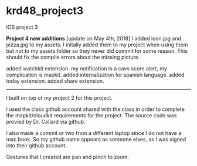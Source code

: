 # krd48_project3
IOS project 3

**Project 4 new additions**
[update on May 4th, 2018] I added icon.jpg and pizza.jpg to my assets. I initally added them to my project when using them but not to my assets folder so they never did commit for some reason. This should fix the compile errors about the missing picture.

added watchkit extension. my notification is a cavs score alert, my complicaiton is mapkit.
added internalization for spanish language.
added today extension.
added share extension.

--------------------------------------------------------------------------------------------------------------------------
I built on top of my project 2 for this project.

I used the class github account shared with the class in order to complete the mapkit/cloudkit requirements for the project. 
The source code was provied by Dr. Collard via github.

I also made a commit or two from a different laptop since I do not have a mac book. So my github name 
appears as someone elses, as I was signed into their github account.

Gestures that I created are pan and pinch to zoom.

